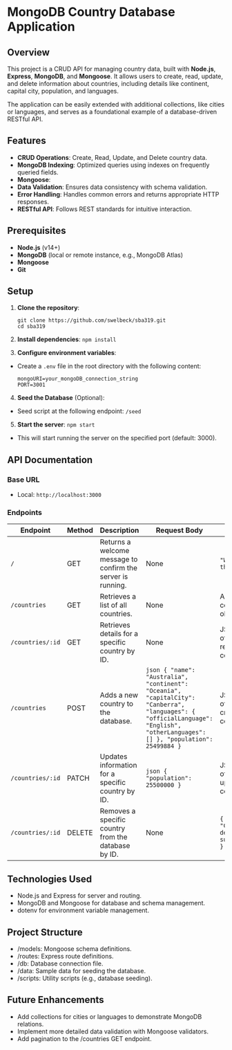 # MongoDB Country Database Application

## Overview

This project is a CRUD API for managing country data, built with **Node.js**, **Express**, **MongoDB**, and **Mongoose**. It allows users to create, read, update, and delete information about countries, including details like continent, capital city, population, and languages.

The application can be easily extended with additional collections, like cities or languages, and serves as a foundational example of a database-driven RESTful API.

## Features

- **CRUD Operations**: Create, Read, Update, and Delete country data.
- **MongoDB Indexing**: Optimized queries using indexes on frequently queried fields.
- **Mongoose**: 
- **Data Validation**: Ensures data consistency with schema validation.
- **Error Handling**: Handles common errors and returns appropriate HTTP responses.
- **RESTful API**: Follows REST standards for intuitive interaction.

## Prerequisites

- **Node.js** (v14+)
- **MongoDB** (local or remote instance, e.g., MongoDB Atlas)
- **Mongoose**
- **Git**

## Setup

1. **Clone the repository**:
   ```
   git clone https://github.com/swelbeck/sba319.git
   cd sba319
   ```

2. **Install dependencies**:
   `npm install`

3. **Configure environment variables**:

- Create a `.env` file in the root directory with the following content:

    ```
    mongoURI=your_mongoDB_connection_string
    PORT=3001
    ```

4. **Seed the Database** (Optional):
- Seed script at the following endpoint: `/seed`

5. **Start the server**:
`npm start`
- This will start running the server on the specified port (default: 3000).

## API Documentation

### Base URL
- Local: `http://localhost:3000`

### Endpoints
| **Endpoint**           | **Method** | **Description**                                       | **Request Body**                                                                                                                                                                               | **Response**                                                                                                                                                     |
|------------------------|------------|-------------------------------------------------------|-------------------------------------------------------------------------------------------------------------------------------------------------------------------------------------------------|------------------------------------------------------------------------------------------------------------------------------------------------------------------|
| `/`                    | GET        | Returns a welcome message to confirm the server is running. | None                                                                                                                                                                                            | `"Welcome to the server!"`                                                                                                                                       |
| `/countries`           | GET        | Retrieves a list of all countries.                    | None                                                                                                                                                                                            | Array of country objects                                                                                                                                         |
| `/countries/:id`       | GET        | Retrieves details for a specific country by ID.       | None                                                                                                                                                                                            | JSON object of the requested country                                                                                                                             |
| `/countries`           | POST       | Adds a new country to the database.                   | ```json { "name": "Australia", "continent": "Oceania", "capitalCity": "Canberra", "languages": { "officialLanguage": "English", "otherLanguages": [] }, "population": 25499884 } ```             | JSON object of the newly created country                                                                                                                         |
| `/countries/:id`       | PATCH      | Updates information for a specific country by ID.     | ```json { "population": 25500000 } ```                                                                                                                                                          | JSON object of the updated country                                                                                                                               |
| `/countries/:id`       | DELETE     | Removes a specific country from the database by ID.   | None                                                                                                                                                                                            | `{ "message": "Country deleted successfully" }`                                                                                                                 |

## Technologies Used
- Node.js and Express for server and routing.
- MongoDB and Mongoose for database and schema management.
- dotenv for environment variable management.

## Project Structure
- /models: Mongoose schema definitions.
- /routes: Express route definitions.
- /db: Database connection file.
- /data: Sample data for seeding the database.
- /scripts: Utility scripts (e.g., database seeding).

## Future Enhancements

- Add collections for cities or languages to demonstrate MongoDB relations.
- Implement more detailed data validation with Mongoose validators.
- Add pagination to the /countries GET endpoint.